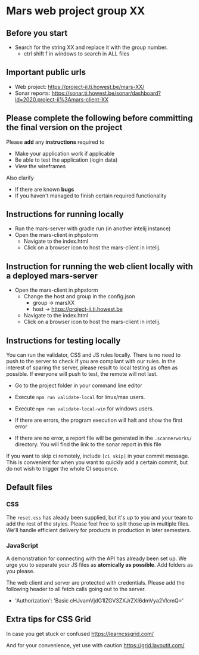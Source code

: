 # Mars web project group XX

## Before you start
* Search for the string XX and replace it with the group number.
  * ctrl shift f in windows to search in ALL files

## Important public urls  
* Web project: https://project-ii.ti.howest.be/mars-XX/
* Sonar reports: https://sonar.ti.howest.be/sonar/dashboard?id=2020.project-ii%3Amars-client-XX

## Please complete the following before committing the final version on the project
Please **add** any **instructions** required to 
* Make your application work if applicable 
* Be able to test the application (login data)
* View the wireframes

Also clarify
* If there are known **bugs**
* If you haven't managed to finish certain required functionality

## Instructions for running locally
* Run the mars-server with gradle run (in another intelij instance)
* Open the mars-client in phpstorm
  * Navigate to the index.html
  * Click on a browser icon to host the mars-client in intelij.
  
## Instruction for running the web client locally with a deployed mars-server
* Open the mars-client in phpstorm
  * Change the host and group in the config.json
    * group -> marsXX
    * host -> https://project-ii.ti.howest.be
  * Navigate to the index.html
  * Click on a browser icon to host the mars-client in intelij.

## Instructions for testing locally
You can run the validator, CSS and JS rules locally. 
There is no need to push to the server to check if you are compliant with our rules. 
In the interest of sparing the server, please result to local testing as often as possible. 
If everyone will push to test, the remote will not last. 

* Go to the project folder in your command line editor 

* Execute `npm run validate-local` for linux/max users.
* Execute `npm run validate-local-win` for windows users.
* If there are errors, the program execution will halt and show the first error
* If there are no error, a report file will be generated in the `.scannerworks/` directory. You will find the link to the sonar report in this file 

If you want to skip ci remotely, include `[ci skip]` in your commit message. 
This is convenient for when you want to quickly add a certain commit, but do not wish to trigger the whole CI sequence. 

## Default files

### CSS 
The `reset.css` has aleady been supplied, but it's up to you and your team to add the rest of the styles. 
Please feel free to split those up in multiple files. 
We'll handle efficient delivery for products in production in later semesters. 

### JavaScript
A demonstration for connecting with the API has already been set up. 
We urge you to separate your JS files as **atomically as possible**. 
Add folders as you please.  

The web client and server are protected with credentials.
Please add the following header to all fetch calls going out to the server.
* 'Authorization': 'Basic cHJvamVjdG1lZGV3ZXJrZXI6dmVya2VlcmQ=' 

## Extra tips for CSS Grid
In case you get stuck or confused 
https://learncssgrid.com/

And for your convenience, yet use with caution
https://grid.layoutit.com/ 